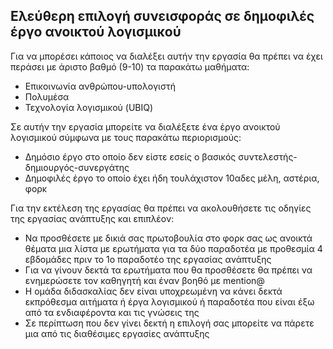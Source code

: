 ## Ελεύθερη επιλογή συνεισφοράς σε δημοφιλές έργο ανοικτού λογισμικού

Για να μπορέσει κάποιος να διαλέξει αυτήν την εργασία θα πρέπει να έχει περάσει με άριστο βαθμό (9-10) τα παρακάτω μαθήματα:

* Επικοινωνία ανθρώπου-υπολογιστή
* Πολυμέσα
* Τεχνολογία λογισμικού (UBIQ)

Σε αυτήν την εργασία μπορείτε να διαλέξετε ένα έργο ανοικτού λογισμικού σύμφωνα με τους παρακάτω περιορισμούς:

* Δημόσιο έργο στο οποίο δεν είστε εσείς ο βασικός συντελεστής-δημιουργός-συνεργάτης
* Δημοφιλές έργο το οποίο έχει ήδη τουλάχιστον 10αδες μέλη, αστέρια, φορκ

Για την εκτέλεση της εργασίας θα πρέπει να ακολουθήσετε τις οδηγίες της εργασίας ανάπτυξης και επιπλέον: 

* Να προσθέσετε με δικιά σας πρωτοβουλία στο φορκ σας ως ανοικτά θέματα μια λίστα με ερωτήματα για τα δύο παραδοτέα με προθεσμία 4 εβδομάδες πριν το 1ο παραδοτέο της εργασίας ανάπτυξης 
* Για να γίνουν δεκτά τα ερωτήματα που θα προσθέσετε θα πρέπει να ενημερώσετε τον καθηγητή και έναν βοηθό με mention@ 
* Η ομάδα διδασκαλίας δεν είναι υποχρεωμένη να κάνει δεκτά εκπρόθεσμα αιτήματα ή έργα λογισμικού ή παραδοτέα που είναι έξω από τα ενδιαφέροντα και τις γνώσεις της
* Σε περίπτωση που δεν γίνει δεκτή η επιλογή σας μπορείτε να πάρετε μια από τις διαθέσιμες εργασίες ανάπτυξης 
